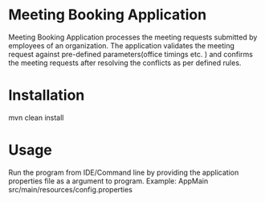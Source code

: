 # Meeting Booking Application

Meeting Booking Application processes the meeting requests submitted by employees of an organization. The application validates the meeting request against pre-defined parameters(office timings etc. ) and confirms the meeting requests after resolving the conflicts as per defined rules.

# Installation


mvn clean install

# Usage

Run the program from IDE/Command line by providing the application properties file as a argument to program.
Example: AppMain src/main/resources/config.properties
